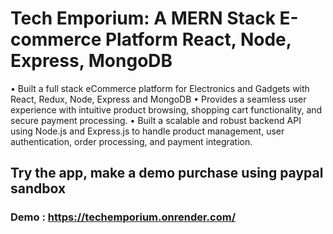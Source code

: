 # Tech Emporium: A MERN Stack E-commerce Platform React, Node, Express, MongoDB
• Built a full stack eCommerce platform for Electronics and Gadgets with React, Redux, Node, Express and MongoDB
• Provides a seamless user experience with intuitive product browsing, shopping cart functionality, and secure
payment processing.
• Built a scalable and robust backend API using Node.js and Express.js to handle product management, user
authentication, order processing, and payment integration.

## Try the app, make a demo purchase using paypal sandbox
### Demo : https://techemporium.onrender.com/

